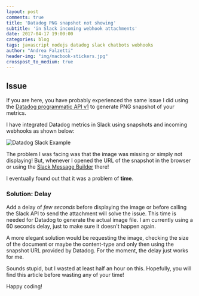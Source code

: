 ```yaml
---
layout: post
comments: true
title: 'Datadog PNG snapshot not showing'
subtitle: 'in Slack incoming webhook attachments'
date: 2017-04-17 19:00:00
categories: blog
tags: javascript nodejs datadog slack chatbots webhooks
author: "Andrea Falzetti"
header-img: "img/macbook-stickers.jpg"
crosspost_to_medium: true
---
```


## Issue <i class="em em-rage4"></i>
If you are here, you have probably experienced the same issue I did using the [Datadog programmatic API  v1](http://docs.datadoghq.com/api/#graph-snapshot) to generate PNG snapshot of your metrics.

I have integrated Datadog metrics in Slack using snapshots and incoming webhooks as shown below:

![Datadog Slack Example]({{site.url}}/img/attachment_example_datadog.png)

The problem I was facing was that the image was missing or simply not displaying! But, whenever I opened the URL of the snapshot in the browser or using the [Slack Message Builder](https://api.slack.com/docs/messages/builder) there!

I eventually found out that it was a problem of **time**.

### Solution: Delay <i class="em em-alarm_clock"></i>
Add a delay of _few seconds_ before displaying the image or before calling the Slack API to send the attachment will solve the issue. This time is needed for Datadog to generate the actual image file. I am currently using a 60 seconds delay, just to make sure it doesn't happen again.

A more elegant solution would be requesting the image, checking the size of the document or maybe the content-type and only then using the snapshot URL provided by Datadog. For the moment, the delay just works for me.

Sounds stupid, but I wasted at least half an hour on this. Hopefully, you will find this article before wasting any of your time!

Happy coding! <i class="em em-sunglasses"></i>
